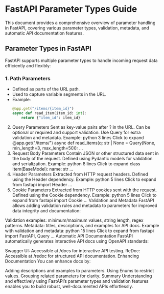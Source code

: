 # FastAPI Parameter Types Guide

This document provides a comprehensive overview of parameter handling in FastAPI, covering various parameter types, validation, metadata, and automatic API documentation features.

## Parameter Types in FastAPI

FastAPI supports multiple parameter types to handle incoming request data efficiently and flexibly:

### 1. Path Parameters
- Defined as parts of the URL path.
- Used to capture variable segments in the URL.
- Example:
  ```python
  @app.get("/items/{item_id}")
  async def read_item(item_id: int):
      return {"item_id": item_id}
2. Query Parameters
Sent as key-value pairs after ? in the URL.
Can be optional or required and support validation.
Use Query for extra validation and metadata.
Example:
python
3 lines
Click to expand
@app.get("/items/")
async def read_items(q: str | None = Query(None, min_length=3, max_length=50)):
...
3. Request Body Parameters
Contain JSON or other structured data sent in the body of the request.
Defined using Pydantic models for validation and serialization.
Example:
python
8 lines
Click to expand
class Item(BaseModel):
name: str
...
4. Header Parameters
Extracted from HTTP request headers.
Defined using the Header dependency.
Example:
python
5 lines
Click to expand
from fastapi import Header
...
5. Cookie Parameters
Extracted from HTTP cookies sent with the request.
Defined using the Cookie dependency.
Example:
python
5 lines
Click to expand
from fastapi import Cookie
...
Validation and Metadata
FastAPI allows adding validation rules and metadata to parameters for improved data integrity and documentation:

Validation examples: minimum/maximum values, string length, regex patterns.
Metadata: titles, descriptions, and examples for API docs.
Example with validation and metadata:
python
15 lines
Click to expand
from fastapi import FastAPI, Query
...
Automatic API Documentation
FastAPI automatically generates interactive API docs using OpenAPI standards:

Swagger UI: Accessible at /docs for interactive API testing.
ReDoc: Accessible at /redoc for structured API documentation.
Enhancing Documentation
You can enhance docs by:

Adding descriptions and examples to parameters.
Using Enums to restrict values.
Grouping related parameters for clarity.
Summary
Understanding and effectively using FastAPI’s parameter types and validation features enables you to build robust, well-documented APIs effortlessly.

